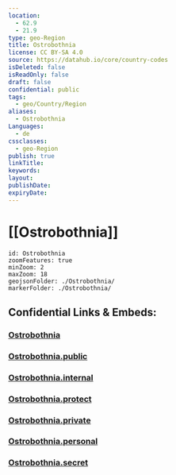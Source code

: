 ```yaml
---
location:
  - 62.9
  - 21.9
type: geo-Region
title: Ostrobothnia
license: CC BY-SA 4.0
source: https://datahub.io/core/country-codes
isDeleted: false
isReadOnly: false
draft: false
confidential: public
tags:
  - geo/Country/Region
aliases:
  - Ostrobothnia
Languages:
  - de
cssclasses:
  - geo-Region
publish: true
linkTitle:
keywords:
layout:
publishDate:
expiryDate:
---
```


# [[Ostrobothnia]] 

```leaflet
id: Ostrobothnia
zoomFeatures: true 
minZoom: 2 
maxZoom: 18
geojsonFolder: ./Ostrobothnia/
markerFolder: ./Ostrobothnia/
```


## Confidential Links & Embeds: 

### [Ostrobothnia](/_Standards/Earth/Continent/Europe/Europe~North/Finland/Provinces~Finland/Western_Finland/counties~Western_Finland/Ostrobothnia.md) 

### [Ostrobothnia.public](/_public/Earth/Continent/Europe/Europe~North/Finland/Provinces~Finland/Western_Finland/counties~Western_Finland/Ostrobothnia.public.md) 

### [Ostrobothnia.internal](/_internal/Earth/Continent/Europe/Europe~North/Finland/Provinces~Finland/Western_Finland/counties~Western_Finland/Ostrobothnia.internal.md) 

### [Ostrobothnia.protect](/_protect/Earth/Continent/Europe/Europe~North/Finland/Provinces~Finland/Western_Finland/counties~Western_Finland/Ostrobothnia.protect.md) 

### [Ostrobothnia.private](/_private/Earth/Continent/Europe/Europe~North/Finland/Provinces~Finland/Western_Finland/counties~Western_Finland/Ostrobothnia.private.md) 

### [Ostrobothnia.personal](/_personal/Earth/Continent/Europe/Europe~North/Finland/Provinces~Finland/Western_Finland/counties~Western_Finland/Ostrobothnia.personal.md) 

### [Ostrobothnia.secret](/_secret/Earth/Continent/Europe/Europe~North/Finland/Provinces~Finland/Western_Finland/counties~Western_Finland/Ostrobothnia.secret.md)

